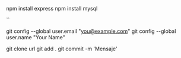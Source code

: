 npm install express
npm install mysql

``



  git config --global user.email "you@example.com"
  git config --global user.name "Your Name"

git clone url
git add .
git commit -m 'Mensaje'